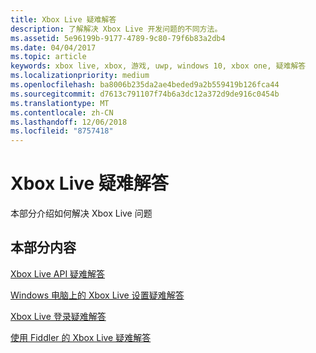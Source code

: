 ```yaml
---
title: Xbox Live 疑难解答
description: 了解解决 Xbox Live 开发问题的不同方法。
ms.assetid: 5e96199b-9177-4789-9c80-79f6b83a2db4
ms.date: 04/04/2017
ms.topic: article
keywords: xbox live, xbox, 游戏, uwp, windows 10, xbox one, 疑难解答
ms.localizationpriority: medium
ms.openlocfilehash: ba8006b235da2ae4beded9a2b559419b126fca44
ms.sourcegitcommit: d7613c791107f74b6a3dc12a372d9de916c0454b
ms.translationtype: MT
ms.contentlocale: zh-CN
ms.lasthandoff: 12/06/2018
ms.locfileid: "8757418"
---
```

# <a name="troubleshooting-xbox-live"></a>Xbox Live 疑难解答

本部分介绍如何解决 Xbox Live 问题

## <a name="in-this-section"></a>本部分内容

[Xbox Live API 疑难解答](troubleshooting-the-xbox-live-services-api.md)

[Windows 电脑上的 Xbox Live 设置疑难解答](troubleshooting-pc-setup.md)

[Xbox Live 登录疑难解答](troubleshooting-sign-in.md)

[使用 Fiddler 的 Xbox Live 疑难解答](how-to-set-up-fiddler-for-debugging.md)
